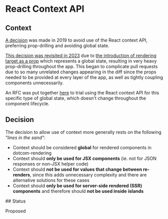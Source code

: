 # React Context API

## Context

[A decision](dotcom-rendering/docs/architecture/016-react-context-api.md) was made in 2019 to avoid use of the React context API, preferring prop-drilling and avoiding global state.

[This decision was revisited in 2023](https://github.com/guardian/dotcom-rendering/discussions/8696) due to [the introduction of rendering target as a prop](dotcom-rendering/docs/architecture/proposed-adrs/rendering-type.md) which represents a global state, resulting in very heavy prop-drilling throughout the app. This began to complicate pull requests due to so many unrelated changes appearing in the diff since the props needed to be provided at every layer of the app, as well as tightly coupling components unnecessarily.

An RFC was put together [here](https://github.com/guardian/dotcom-rendering/pull/8704) to trial using the React context API for this specific type of global state, which doesn't change throughout the component lifecycle.

## Decision

The decision to allow use of context more generally rests on the following _"lines in the sand"_:

-   Context should be considered **global** for rendered components in dotcom-rendering
-   Context should **only be used for JSX components** (ie. not for JSON responses or non-JSX helper code)
-   Context should **not be used for values that change between re-renders**, since this adds unnecessary complexity and there are alternative solutions for these cases
-   Context should **only be used for server-side rendered (SSR) components** and therefore should **not be used inside islands**

## Status

Proposed
